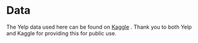 # Data

The Yelp data used here can be found on [Kaggle](www.kaggle.com/yelp-dataset/yelp-dataset)
.  Thank you to both Yelp and Kaggle for providing this for public use.